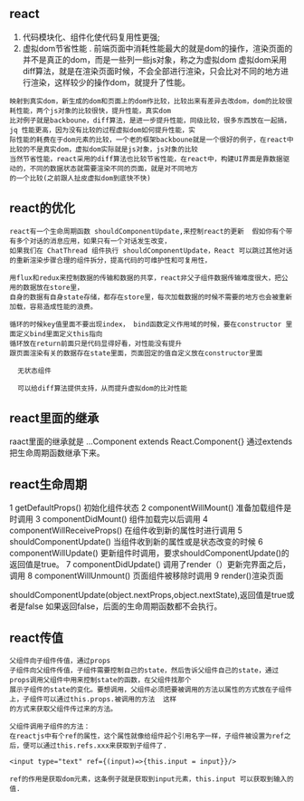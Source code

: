 ## react

  1. 代码模块化、组件化使代码复用性更强;
  2. 虚拟dom节省性能 . 前端页面中消耗性能最大的就是dom的操作，渲染页面的并不是真正的dom，而是一些列一些js对象，称之为虚拟dom
    虚拟dom采用diff算法，就是在渲染页面时候，不会全部进行渲染，只会比对不同的地方进行渲染，这样较少的操作dom，就提升了性能。

    映射到真实dom，新生成的dom和页面上的dom作比较，比较出来有差异去改dom，dom的比较很耗性能，两个js对象的比较很快，提升性能，真实dom
    比对例子就是backboune，diff算法，是进一步提升性能，同级比较，很多东西放在一起搞，jq 性能更高，因为没有比较的过程虚拟dom如何提升性能，实
    际性能的耗费在于dom元素的比较，一个老的框架backboune就是一个很好的例子，在react中比较的不是真实dom，虚拟dom实际就是js对象，js对象的比较
    当然节省性能，react采用的diff算法也比较节省性能，在react中，构建UI界面是靠数据驱动的，不同的数据状态就需要渲染不同的页面，就是对不同地方
    的一个比较(之前跟人扯皮虚拟dom到底快不快)

## react的优化


    react有一个生命周期函数 shouldComponentUpdate,来控制react的更新  假如你有个带有多个对话的消息应用，如果只有一个对话发生改变，
    如果我们在 ChatThread 组件执行 shouldComponentUpdate，React 可以跳过其他对话的重新渲染步骤合理的组件拆分，提高代码的可维护性和可复用性，

    用flux和redux来控制数据的传输和数据的共享，react非父子组件数据传输难度很大，把公用的数据放在store里，
    自身的数据有自身state存储，都存在store里，每次加载数据的时候不需要的地方也会被重新加载，容易造成性能的浪费。

    循环的时候key值里面不要出现index， bind函数定义作用域的时候，要在constructor 里面定义bind里面定义this指向
    循环放在return前面只是代码显得好看，对性能没有提升
    跟页面渲染有关的数据存在state里面，页面固定的值自定义放在constructor里面

      无状态组件

      可以给diff算法提供支持，从而提升虚拟dom的比对性能

## react里面的继承

  raact里面的继承就是  ...Component extends React.Component{}  通过extends把生命周期函数继承下来。

## react生命周期


  1 getDefaultProps() 初始化组件状态
  2 componentWillMount() 准备加载组件是时调用
  3 componentDidMount() 组件加载完以后调用
  4 componentWillReceiveProps() 在组件收到新的属性时进行调用
  5 shouldComponentUpdate() 当组件收到新的属性或是状态改变的时候
  6 componentWillUpdate() 更新组件时调用，要求shouldComponentUpdate()的返回值是true。
  7 componentDidUpdate() 调用了render（）更新完界面之后，调用
  8 componentWillUnmount() 页面组件被移除时调用
  9 render()渲染页面


  shouldComponentUpdate(object.nextProps,object.nextState),返回值是true或者是false 如果返回false，后面的生命周期函数都不会执行。

  ## react传值

    父组件向子组件传值，通过props
    子组件向父组件传值，子组件需要控制自己的state，然后告诉父组件自己的state，通过props调用父组件中用来控制state的函数，在父组件找那个
    展示子组件的state的变化。要想调用，父组件必须把要被调用的方法以属性的方式放在子组件上，子组件可以通过this.props.被调用的方法  这样
    的方式来获取父组件传过来的方法。

    父组件调用子组件的方法：
    在reactjs中有个ref的属性，这个属性就像给组件起个引用名字一样，子组件被设置为ref之后，便可以通过this.refs.xxx来获取到子组件了.

    <input type="text" ref={(input)=>{this.input = input}}/>

    ref的作用是获取dom元素，这条例子就是获取到input元素，this.input 可以获取到输入的值.
